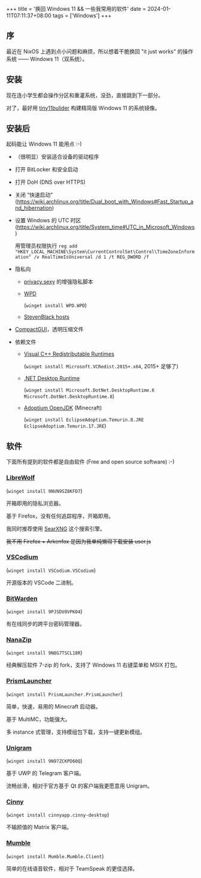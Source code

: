 +++
title = '换回 Windows 11 && 一些我常用的软件'
date = 2024-01-11T07:11:37+08:00
tags = ['Windows']
+++

## 序

最近在 NixOS 上遇到点小问题和麻烦，所以想着干脆换回 "it just works" 的操作系统 —— Windows 11（双系统）。

## 安装

现在连小学生都会操作分区和重灌系统，没劲，直接跳到下一部分。

对了，最好用 [tiny11bulider](https://github.com/ntdevlabs/tiny11builder) 构建精简版 Windows 11 的系统镜像。

## 安装后

起码能让 Windows 11 能用点 :-)

- （很明显）安装适合设备的驱动程序

- 打开 BitLocker 和安全启动

- 打开 DoH (DNS over HTTPS)

- 关闭 “快速启动” (https://wiki.archlinux.org/title/Dual_boot_with_Windows#Fast_Startup_and_hibernation)

- 设置 Windows 的 UTC 时区 (https://wiki.archlinux.org/title/System_time#UTC_in_Microsoft_Windows)

  用管理员权限执行 `reg add "HKEY_LOCAL_MACHINE\System\CurrentControlSet\Control\TimeZoneInformation" /v RealTimeIsUniversal /d 1 /t REG_DWORD /f`

- 隐私向

  - [privacy.sexy](privacy.sexy) 的增强隐私脚本

  - [WPD](https://wpd.app/)

    (`winget install WPD.WPD`)

  - [StevenBlack hosts](https://github.com/StevenBlack/hosts)

- [CompactGUI](https://github.com/IridiumIO/CompactGUI)，透明压缩文件

- 依赖文件

  - [Visual C++ Redistributable Runtimes](https://learn.microsoft.com/en-US/cpp/windows/latest-supported-vc-redist?view=msvc-170#visual-studio-2015-2017-2019-and-2022)

    (`winget install Microsoft.VCRedist.2015+.x64`, 2015+ 足够了)

  - [.NET Desktop Runtime](https://dotnet.microsoft.com/en-us/download/dotnet)

    (`winget install Microsoft.DotNet.DesktopRuntime.6 Microsoft.DotNet.DesktopRuntime.8`)

  - [Adoptium OpenJDK](https://adoptium.net/download) (Minecraft)

    (`winget install EclipseAdoptium.Temurin.8.JRE EclipseAdoptium.Temurin.17.JRE`)

## 软件

下面所有提到的软件都是自由软件 (Free and open source software) :-)

### [LibreWolf](https://librewolf.net/)

(`winget install 9NVN9SZ8KFD7`)

开箱即用的隐私浏览器。

基于 Firefox，没有任何追踪程序，开箱即用。

我同时推荐使用 [SearXNG](https://github.com/searxng/searxng) 这个搜索引擎。

~~我不用 Firefox + Arkenfox 是因为我单纯懒得下载安装 user.js~~

### [VSCodium](https://vscodium.com/)

(`winget install VSCodium.VSCodium`)

开源版本的 VSCode 二进制。

### [BitWarden](https://bitwarden.com/)

(`winget install 9PJSDV0VPK04`)

有在线同步的跨平台密码管理器。

### [NanaZip](https://github.com/M2Team/NanaZip)

(`winget install 9N8G7TSCL18R`)

经典解压软件 7-zip 的 fork，支持了 Windows 11 右键菜单和 MSIX 打包。

### [PrismLauncher](https://prismlauncher.org/)

(`winget install PrismLauncher.PrismLauncher`)

简单，快速，易用的 Minecraft 启动器。

基于 MultiMC，功能强大。

多 instance 式管理，支持模组包下载，支持一键更新模组。

### [Unigram](https://github.com/UnigramDev/Unigram)

(`winget install 9N97ZCKPD60Q`)

基于 UWP 的 Telegram 客户端。

流畅丝滑，相对于官方基于 Qt 的客户端我更愿意用 Unigram。

### [Cinny](https://cinny.in/)

(`winget install cinnyapp.cinny-desktop`)

不输颜值的 Matrix 客户端。

### [Mumble](https://www.mumble.info/)

(`winget install Mumble.Mumble.Client`)

简单的在线语音软件，相对于 TeamSpeak 的更佳选择。
